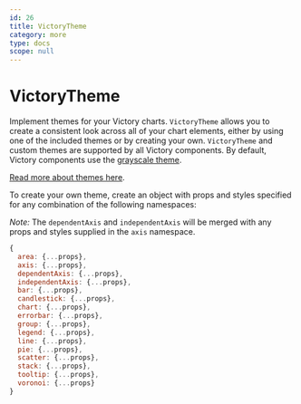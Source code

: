 ```yaml
---
id: 26
title: VictoryTheme
category: more
type: docs
scope: null
---
```

# VictoryTheme

Implement themes for your Victory charts. `VictoryTheme` allows you to create a consistent look across all of your chart elements, either by using one of the included themes or by creating your own. `VictoryTheme` and custom themes are supported by all Victory components. By default, Victory components use the [grayscale theme][].

[Read more about themes here][].

To create your own theme, create an object with props and styles specified for any combination of the following namespaces:

*Note:* The `dependentAxis` and `independentAxis` will be merged with any props and styles supplied in the `axis` namespace.

```js
{
  area: {...props},
  axis: {...props},
  dependentAxis: {...props},
  independentAxis: {...props},
  bar: {...props},
  candlestick: {...props},
  chart: {...props},
  errorbar: {...props},
  group: {...props},
  legend: {...props},
  line: {...props},
  pie: {...props},
  scatter: {...props},
  stack: {...props},
  tooltip: {...props},
  voronoi: {...props}
}
```

[grayscale theme]: https://github.com/FormidableLabs/victory/blob/master/packages/victory-core/src/victory-theme/grayscale.js
[Read more about themes here]: https://formidable.com/open-source/victory/guides/themes
